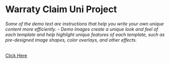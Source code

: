 # Warraty Claim Uni Project
###### Some of the demo text are instructions that help you write your own unique content more efficiently. - Demo images create a unique look and feel of each template and help highlight unique features of each template, such as pre-designed image shapes, color overlays, and other effects.
[Click Here](http://localhost:5173/Marketing-Website/)